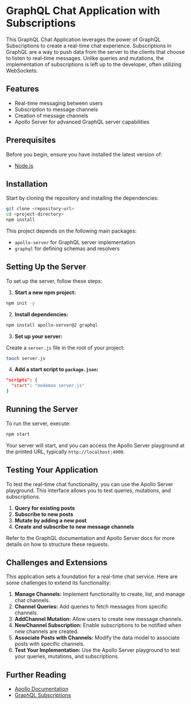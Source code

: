 # GraphQL Chat Application with Subscriptions

This GraphQL Chat Application leverages the power of GraphQL Subscriptions to create a real-time chat experience. Subscriptions in GraphQL are a way to push data from the server to the clients that choose to listen to real-time messages. Unlike queries and mutations, the implementation of subscriptions is left up to the developer, often utilizing WebSockets.

## Features

- Real-time messaging between users
- Subscription to message channels
- Creation of message channels
- Apollo Server for advanced GraphQL server capabilities

## Prerequisites

Before you begin, ensure you have installed the latest version of:
- [Node.js](https://nodejs.org/)

## Installation

Start by cloning the repository and installing the dependencies:

```bash
git clone <repository-url>
cd <project-directory>
npm install
```

This project depends on the following main packages:
- `apollo-server` for GraphQL server implementation
- `graphql` for defining schemas and resolvers

## Setting Up the Server

To set up the server, follow these steps:

1. **Start a new npm project:**

```bash
npm init -y
```

2. **Install dependencies:**

```bash
npm install apollo-server@2 graphql
```

3. **Set up your server:**

Create a `server.js` file in the root of your project:

```bash
touch server.js
```

4. **Add a start script to `package.json`:**

```json
"scripts": {
  "start": "nodemon server.js"
}
```

## Running the Server

To run the server, execute:

```bash
npm start
```

Your server will start, and you can access the Apollo Server playground at the printed URL, typically `http://localhost:4000`.

## Testing Your Application

To test the real-time chat functionality, you can use the Apollo Server playground. This interface allows you to test queries, mutations, and subscriptions.

1. **Query for existing posts**
2. **Subscribe to new posts**
3. **Mutate by adding a new post**
4. **Create and subscribe to new message channels**

Refer to the GraphQL documentation and Apollo Server docs for more details on how to structure these requests.

## Challenges and Extensions

This application sets a foundation for a real-time chat service. Here are some challenges to extend its functionality:

1. **Manage Channels:** Implement functionality to create, list, and manage chat channels.
2. **Channel Queries:** Add queries to fetch messages from specific channels.
3. **AddChannel Mutation:** Allow users to create new message channels.
4. **NewChannel Subscription:** Enable subscriptions to be notified when new channels are created.
5. **Associate Posts with Channels:** Modify the data model to associate posts with specific channels.
6. **Test Your Implementation:** Use the Apollo Server playground to test your queries, mutations, and subscriptions.

## Further Reading

- [Apollo Documentation](https://www.apollographql.com/docs/)
- [GraphQL Subscriptions](https://www.apollographql.com/docs/apollo-server/data/subscriptions/)